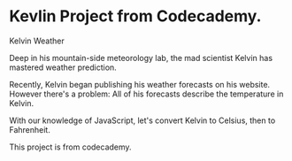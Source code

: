 # Kevlin Project from Codecademy.


Kelvin Weather

Deep in his mountain-side meteorology lab, the mad scientist Kelvin has mastered weather prediction.

Recently, Kelvin began publishing his weather forecasts on his website. 
However there's a problem: All of his forecasts describe the temperature in Kelvin.

With our knowledge of JavaScript, let's convert Kelvin to Celsius, then to Fahrenheit.


This project is from codecademy.
